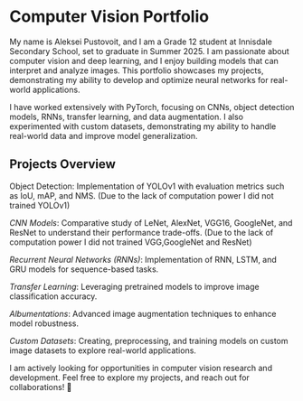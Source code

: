 # Computer Vision Portfolio
My name is Aleksei Pustovoit, and I am a Grade 12 student at Innisdale Secondary School, set to graduate in Summer 2025. I am passionate about computer vision and deep learning, and I enjoy building models that can interpret and analyze images. This portfolio showcases my projects, demonstrating my ability to develop and optimize neural networks for real-world applications.

I have worked extensively with PyTorch, focusing on CNNs, object detection models, RNNs, transfer learning, and data augmentation. I also experimented with custom datasets, demonstrating my ability to handle real-world data and improve model generalization.

## Projects Overview
Object Detection: Implementation of YOLOv1 with evaluation metrics such as IoU, mAP, and NMS.
(Due to the lack of computation power I did not trained YOLOv1)

*CNN Models*: Comparative study of LeNet, AlexNet, VGG16, GoogleNet, and ResNet to understand their performance trade-offs.
(Due to the lack of computation power I did not trained VGG,GoogleNet and ResNet)

*Recurrent Neural Networks (RNNs)*: Implementation of RNN, LSTM, and GRU models for sequence-based tasks.

*Transfer Learning*: Leveraging pretrained models to improve image classification accuracy.

*Albumentations*: Advanced image augmentation techniques to enhance model robustness.

*Custom Datasets*: Creating, preprocessing, and training models on custom image datasets to explore real-world applications.

I am actively looking for opportunities in computer vision research and development. Feel free to explore my projects, and reach out for collaborations! 🚀

